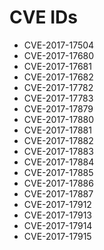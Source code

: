 CVE IDs
==============


- CVE-2017-17504
- CVE-2017-17680
- CVE-2017-17681
- CVE-2017-17682
- CVE-2017-17782
- CVE-2017-17783
- CVE-2017-17879
- CVE-2017-17880
- CVE-2017-17881
- CVE-2017-17882
- CVE-2017-17883
- CVE-2017-17884
- CVE-2017-17885
- CVE-2017-17886
- CVE-2017-17887
- CVE-2017-17912
- CVE-2017-17913
- CVE-2017-17914
- CVE-2017-17915
